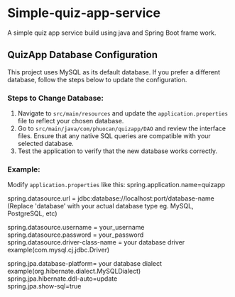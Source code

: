 # Simple-quiz-app-service
 
 A simple quiz app service build using java and Spring Boot frame work.

## QuizApp Database Configuration

This project uses MySQL as its default database. If you prefer a different database, follow the steps below to update the configuration.

### Steps to Change Database:
1. Navigate to `src/main/resources` and update the `application.properties` file to reflect your chosen database.
2. Go to `src/main/java/com/phuocan/quizapp/DAO` and review the interface files. Ensure that any native SQL queries are compatible with your selected database.
3. Test the application to verify that the new database works correctly.

### Example:
Modify `application.properties` like this:
spring.application.name=quizapp

spring.datasource.url = jdbc:database://localhost:port/database-name   
(Replace 'database' with your actual database type eg. MySQL, PostgreSQL, etc)

spring.datasource.username = your_username  
spring.datasource.password = your_password  
spring.datasource.driver-class-name = your database driver example(com.mysql.cj.jdbc.Driver)  

spring.jpa.database-platform= your database dialect example(org.hibernate.dialect.MySQLDialect)  
spring.jpa.hibernate.ddl-auto=update  
spring.jpa.show-sql=true  

